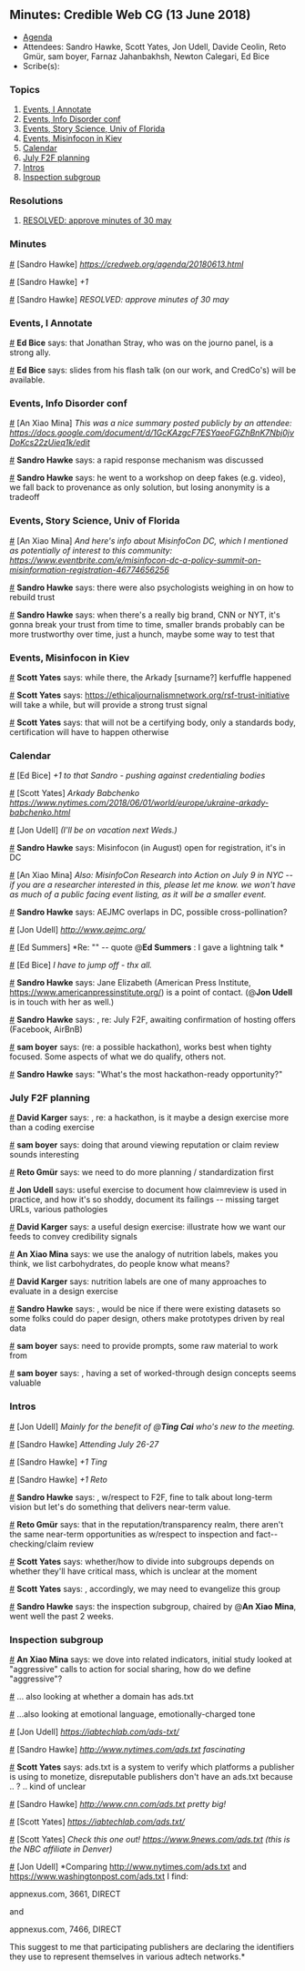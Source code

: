 
## Minutes: Credible Web CG (13 June 2018)

* [Agenda](https://credweb.org/agenda/20180613.html)
* Attendees: Sandro Hawke, Scott Yates, Jon Udell, Davide Ceolin, Reto Gmür, sam boyer, Farnaz Jahanbakhsh, Newton Calegari, Ed Bice
* Scribe(s): 

### Topics

1. [Events, I Annotate](#events,-i-annotate)
1. [Events, Info Disorder conf](#events,-info-disorder-conf)
1. [Events, Story Science, Univ of Florida](#events,-story-science,-univ-of-florida)
1. [Events, Misinfocon in Kiev](#events,-misinfocon-in-kiev)
1. [Calendar](#calendar)
1. [July F2F planning](#july-f2f-planning)
1. [Intros](#intros)
1. [Inspection subgroup](#inspection-subgroup)


### Resolutions

1. [RESOLVED: approve minutes of 30 may](#1528909709)


### Minutes

<a id="1528909320" href="#1528909320">#</a> [Sandro Hawke] *https://credweb.org/agenda/20180613.html*

<a id="1528909689" href="#1528909689">#</a> [Sandro Hawke] *+1*

<a id="1528909709" href="#1528909709">#</a> [Sandro Hawke] *RESOLVED: approve minutes of 30 may*

### Events, I Annotate

<a id="1528910054" href="#1528910054">#</a> **Ed Bice** says: that Jonathan Stray, who was on the journo panel, is a strong ally.

<a id="1528910099" href="#1528910099">#</a> **Ed Bice** says: slides from his flash talk (on our work, and CredCo's) will be available.

### Events, Info Disorder conf

<a id="1528910242" href="#1528910242">#</a> [An Xiao Mina] *This was a nice summary posted publicly by an attendee: https://docs.google.com/document/d/1GcKAzgcF7ESYaeoFGZhBnK7Nbj0jvDoKcs22zUieq1k/edit*

<a id="1528910248" href="#1528910248">#</a> **Sandro Hawke** says: a rapid response mechanism was discussed

<a id="1528910329" href="#1528910329">#</a> **Sandro Hawke** says: he went to a workshop on deep fakes (e.g. video), we fall back to provenance as only solution, but losing anonymity is a tradeoff

### Events, Story Science, Univ of Florida

<a id="1528910473" href="#1528910473">#</a> [An Xiao Mina] *And here's info about MisinfoCon DC, which I mentioned as potentially of interest to this community: https://www.eventbrite.com/e/misinfocon-dc-a-policy-summit-on-misinformation-registration-46774656256*

<a id="1528910478" href="#1528910478">#</a> **Sandro Hawke** says: there were also psychologists weighing in on how to rebuild trust

<a id="1528910542" href="#1528910542">#</a> **Sandro Hawke** says: when there's a really big brand, CNN or NYT, it's gonna break your trust from time to time, smaller brands probably can be more trustworthy over time, just a hunch, maybe some way to test that

### Events, Misinfocon in Kiev

<a id="1528910629" href="#1528910629">#</a> **Scott Yates** says: while there, the Arkady [surname?] kerfuffle happened

<a id="1528910803" href="#1528910803">#</a> **Scott Yates** says: https://ethicaljournalismnetwork.org/rsf-trust-initiative will take a while, but will provide a strong trust signal

<a id="1528910849" href="#1528910849">#</a> **Scott Yates** says: that will not be a certifying body, only a standards body, certification will have to happen otherwise

### Calendar

<a id="1528910942" href="#1528910942">#</a> [Ed Bice] *+1 to that Sandro - pushing against credentialing bodies*

<a id="1528910967" href="#1528910967">#</a> [Scott Yates] *Arkady Babchenko https://www.nytimes.com/2018/06/01/world/europe/ukraine-arkady-babchenko.html*

<a id="1528910985" href="#1528910985">#</a> [Jon Udell] *(I'll be on vacation next Weds.)*

<a id="1528911209" href="#1528911209">#</a> **Sandro Hawke** says: Misinfocon (in August) open for registration, it's in DC

<a id="1528911274" href="#1528911274">#</a> [An Xiao Mina] *Also: MisinfoCon Research into Action on July 9 in NYC -- if you are a researcher interested in this, please let me know. we won't have as much of a public facing event listing, as it will be a smaller event.*

<a id="1528911298" href="#1528911298">#</a> **Sandro Hawke** says: AEJMC overlaps in DC, possible cross-pollination?

<a id="1528911316" href="#1528911316">#</a> [Jon Udell] *http://www.aejmc.org/*

<a id="1528911359" href="#1528911359">#</a> [Ed Summers] *Re: "" -- quote
@**Ed Summers** : I gave a lightning talk
*

<a id="1528911380" href="#1528911380">#</a> [Ed Bice] *I have to jump off - thx all.*

<a id="1528911401" href="#1528911401">#</a> **Sandro Hawke** says: Jane Elizabeth (American Press Institute, https://www.americanpressinstitute.org/) is a point of contact. (@**Jon Udell** is in touch with her as well.)

<a id="1528911514" href="#1528911514">#</a> **Sandro Hawke** says: , re: July F2F, awaiting confirmation of hosting offers (Facebook, AirBnB)

<a id="1528911661" href="#1528911661">#</a> **sam boyer** says: (re: a possible hackathon), works best when tighty focused. Some aspects of what we do qualify, others not.

<a id="1528911686" href="#1528911686">#</a> **Sandro Hawke** says: "What's the most hackathon-ready opportunity?"

### July F2F planning

<a id="1528911969" href="#1528911969">#</a> **David Karger** says: , re: a hackathon, is it maybe a design exercise more than a coding exercise

<a id="1528912006" href="#1528912006">#</a> **sam boyer** says: doing that around viewing reputation or claim review sounds interesting

<a id="1528912035" href="#1528912035">#</a> **Reto Gmür** says: we need to do more planning / standardization first

<a id="1528912131" href="#1528912131">#</a> **Jon Udell** says: useful exercise to document how claimreview is used in practice, and how it's so shoddy, document its failings -- missing target URLs, various pathologies

<a id="1528912262" href="#1528912262">#</a> **David Karger** says: a useful design exercise: illustrate how we want our feeds to convey credibility signals

<a id="1528912312" href="#1528912312">#</a> **An Xiao Mina** says: we use the analogy of nutrition labels, makes you think, we list carbohydrates, do people know what means?

<a id="1528912342" href="#1528912342">#</a> **David Karger** says: nutrition labels are one of many approaches to evaluate in a design exercise

<a id="1528912403" href="#1528912403">#</a> **Sandro Hawke** says: , would be nice if there were existing datasets so some folks could do paper design, others make prototypes driven by real data

<a id="1528912429" href="#1528912429">#</a> **sam boyer** says: need to provide prompts, some raw material to work from

<a id="1528912559" href="#1528912559">#</a> **sam boyer** says: , having a set of worked-through design concepts seems valuable

### Intros

<a id="1528912630" href="#1528912630">#</a> [Jon Udell] *Mainly for the benefit of @**Ting Cai** who's new to the meeting.*

<a id="1528913100" href="#1528913100">#</a> [Sandro Hawke] *Attending July 26-27*

<a id="1528913132" href="#1528913132">#</a> [Sandro Hawke] *+1 Ting*

<a id="1528913157" href="#1528913157">#</a> [Sandro Hawke] *+1 Reto*

<a id="1528913404" href="#1528913404">#</a> **Sandro Hawke** says: , w/respect to F2F, fine to talk about long-term vision but let's do something that delivers near-term value.

<a id="1528913485" href="#1528913485">#</a> **Reto Gmür** says: that in the reputation/transparency realm, there aren't the same near-term opportunities as w/respect to inspection and fact--checking/claim review

<a id="1528913632" href="#1528913632">#</a> **Scott Yates** says: whether/how to divide into subgroups depends on whether they'll have critical mass, which is unclear at the moment

<a id="1528913652" href="#1528913652">#</a> **Scott Yates** says: , accordingly, we may need to evangelize this group

<a id="1528913803" href="#1528913803">#</a> **Sandro Hawke** says: the inspection subgroup, chaired by @**An Xiao Mina**, went well the past 2 weeks.

### Inspection subgroup

<a id="1528913967" href="#1528913967">#</a> **An Xiao Mina** says: we dove into related indicators, initial study looked at "aggressive" calls to action for social sharing, how do we define "aggressive"?

<a id="1528913998" href="#1528913998">#</a> ... also looking at whether a domain has ads.txt

<a id="1528914039" href="#1528914039">#</a> ...also looking at emotional language, emotionally-charged tone

<a id="1528914097" href="#1528914097">#</a> [Jon Udell] *https://iabtechlab.com/ads-txt/*

<a id="1528914148" href="#1528914148">#</a> [Sandro Hawke] *http://www.nytimes.com/ads.txt  fascinating*

<a id="1528914150" href="#1528914150">#</a> **Scott Yates** says: ads.txt is a system to verify which platforms a publisher is using to monetize, disreputable publishers don't have an ads.txt because .. ? .. kind of unclear

<a id="1528914188" href="#1528914188">#</a> [Sandro Hawke] *http://www.cnn.com/ads.txt pretty big!*

<a id="1528914320" href="#1528914320">#</a> [Scott Yates] *https://iabtechlab.com/ads.txt/*

<a id="1528914390" href="#1528914390">#</a> [Scott Yates] *Check this one out! https://www.9news.com/ads.txt (this is the NBC affiliate in Denver)*

<a id="1528914402" href="#1528914402">#</a> [Jon Udell] *Comparing http://www.nytimes.com/ads.txt and https://www.washingtonpost.com/ads.txt I find:

appnexus.com, 3661, DIRECT

and 

appnexus.com, 7466, DIRECT

This suggest to me that participating publishers are declaring the identifiers they use to represent themselves in various adtech networks.*

